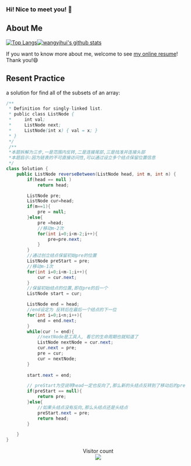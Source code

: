 ### Hi! Nice to meet you! 👋

<!--
**istarwyh/istarwyh** is a ✨ _special_ ✨ repository because its `README.md` (this file) appears on your GitHub profile.

Here are some ideas to get you started:

- 🔭 I’m currently working on ...
- 🌱 I’m currently learning ...
- 👯 I’m looking to collaborate on ...
- 🤔 I’m looking for help with ...
- 💬 Ask me about ...
- 📫 How to reach me: ...
- 😄 Pronouns: ...
- ⚡ Fun fact: ...
-->



## About Me


[![Top Langs](https://github-readme-stats.vercel.app/api/top-langs/?username=istarwyh&hide=css&layout=compact)](https://github.com/anuraghazra/github-readme-stats)[![wangyihui's github stats](https://github-readme-stats.vercel.app/api?username=istarwyh "![wangyihui's github stats")](https://github.com/istarwyh)

If you want to know more about me, welcome to see [my online resume](https://istarwyh.github.io/)! Thank you!😄

## Resent Practice
a solution for find  all of the subsets of an array:

```java
/**
 * Definition for singly-linked list.
 * public class ListNode {
 *     int val;
 *     ListNode next;
 *     ListNode(int x) { val = x; }
 * }
 */
 /**
 *本题拆解为三步,一是范围内反转,二是连接尾部,三是找准并连接头部
 *本题启示:因为链表的不可直接访问性,可以通过设立多个结点保留位置信息
 */
class Solution {
    public ListNode reverseBetween(ListNode head, int m, int n) {
        if(head == null )
            return head;

        ListNode pre;
        ListNode cur=head;
        if(m==1){
            pre = null;
        }else{
            pre =head;
            //移动m-2次
            for(int i=0;i<m-2;i++){
                pre=pre.next;
            }
        }
        //通过创立结点保留初始pre的位置
        ListNode preStart = pre;
        //移动m-1次
        for(int i=0;i<m-1;i++){
            cur = cur.next;
        }
        //保留初始结点的位置,即在pre的后一个
        ListNode start = cur;

        ListNode end = head;
        //end设定为 反转后在最后一个结点的下一位
        for(int i=0;i<n;i++){
            end = end.next;
        }
        while(cur != end){
            //nextNode是工具人, 看它的生命周期也就知道了
            ListNode nextNode = cur.next;
            cur.next = pre;
            pre = cur;
            cur = nextNode;
        }
        
        start.next = end;

        // preStart为空说明head一定也反向了,那么新的头结点反转到了移动后的pre
        if(preStart == null){
            return pre;
        }else{
            //如果头结点没有反向,那么头结点还是头结点
            preStart.next = pre;
            return head;
        }

    }
}

```

<p align="center"> 
  Visitor count<br>
  <img src="https://profile-counter.glitch.me/istarwyh/count.svg" />
</p>
